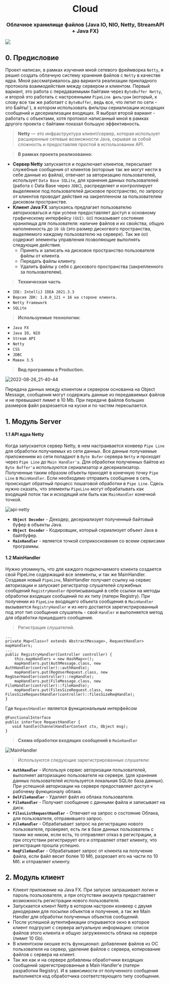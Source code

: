 <h1 align="center">Cloud
<h3 align="center">Облачное хранилище файлов (Java IO, NIO, Netty, StreamAPI + Java FX)</h3>

<a href="https://shev-81.github.io/Cloud-netty/"><img src="https://img.shields.io/badge/Cloud-JavaDoc-green"/>  </a>


## 0. Предисловие 
Проект написан, в рамках изучения мной сетевого фреймворка `Netty`, я решил создать облачную систему хранения файлов с `Netty` в качестве ядра. Мной рассматривалось два варианта реализации прикладного протокола взаимодействия между сервером и клиентом. Первый вариант, это работа с передаваемыми байтами через `ByteBuffer Netty`, и второй это работать с настроенными `PipeLine фильтром` (который, к слову все так же работает с `ByteBuffer`, ведь все, что летит по сети - это Байты! ), в котором использовать фильтры сериализации исходящих сообщений и десериализации входящих. Я выбрал второй вариант - работать с объектами, хотя протокол написанный мной в рамках другого проекта с байтами показал большую эффективность.

> <b>Netty</b> — это инфраструктура клиент/сервер, которая использует расширенные сетевые возможности Java, скрывая за собой сложность и предоставляя простой в использовании API.

> <b>В рамках проекта реализованно:</b>

- <b>Сервер Netty</b> запускается и подключает клиентов, пересылает служебные сообщения от клиентов (котороые так же могут нести в себе данные из файла), отвечает за авторизацию пользователей, использует `Data Base SQLite`, для хранения данных пользователей (работа с Data Base через `JDBC`), распределяет и контроллирует выделяемое под пользователей дисковое пространство, по запросу от клиентов проводит действия на закрепленном  за пользователем дисковом пространстве. 
- <b>Клиент Java FX</b> запускаясь предлагает пользователю авторизоваться и при успехе предоставляет доступ к основному графическому интерфейсу `(GUI)`. `GUI` показывает состояние хранилища для пользователя: наличие файлов и их свойства, общую наполненность до `10 Gb` (это размер дискогвого пространства, выделяемого каждому пользователю на сервере). Так же `GUI` содержит элементы управления позволяющие выполнять следующие действия.
   - Принять и записать на дисковое пространство пользователя файлы от клиента.
   - Передать файлы клиенту. 
   - Удалить файлы у себя с дискового пространства (закрепленного за пользователем). 

> <b>Техническая часть</b>
 - `IDE: IntelliJ IDEA 2021.3.3`
 - `Версия JDK: 1.8.0_121 + 16 на стороне клиента.`
 - `Netty Framework`
 - `SQLite`
> <b>Используемые технологии:</b>
 - `Java FX`
 - `Java IO, NIO`
 - `Stream API`
 - `Netty`
 - `CSS`
 - `JDBC`
 - `Мавен 3.5`
 
 > <b>Вид программы в Production.</b>
  
  ![2022-08-26_21-40-44](https://user-images.githubusercontent.com/89448563/186971668-ee48358c-436e-4c15-8dde-a004855b0fbc.png)

Передача данных между клиентом и сервером основанна на Object Message, сообщения могут содержать данные из передаваемых файлов и не превышают 
лимит в 10 Mb. При передаче файлов больших размеров файл разрезается на куски и по частям пересылается.  

## 1. Модуль Server

#### 1.1 API ядра Netty

Когда запускается сервер Netty, в нем настраивается конвеер `Pipe Line` для обработки получаемых из сети данных. Все данные получаемые приложением из сети попадают в `Byte Bufer` сервера `Netty`  и проходят через `Pipe Line` до `Main Handler'a`. Для обработки полученных байтов из `Byte Buffer'a` используются сериализатор и десериализатор. Полученные таким образом объекты приходят в конечную точку `Pipe Line` в `MainHandler`. Если необходимо отправить сообщение в сеть, происходит обратный процесс пошаговой обработки в `Pipe Line`. Сдесь нужно сказать, что элементы `PipeLine` могут обрабатывать как входящий поток так и исходящий или быть как `MainHandler` конечной точкой.

![api-netty](https://user-images.githubusercontent.com/89448563/187065711-7b930405-2e5f-456a-a80f-f6c2d6009df9.png)

- <b>`Object Decoder`</b> - Декодер, десериализует полученный байтовый буфер в объекты Java.
- <b>`Object Encoder`</b> - Кодировщик, который сериализует объект Java в байтбуфер.
- <b>`MainHandler`</b> - является точкой соприкосновения cо всеми сервисами программы.

#### 1.2 MainHandler

Нужно упоминуть, что для каждого подключаемого клиента создается свой PipeLine содержащий все элементы, и так же MainHandler. Создавая новый `PipeLine`, MainHandler получает ссылку на сервис авторизации и запускает регистратор слушателей служебных сообщений `RegistryHandler` прописывающий в себе ссылки на методы обработки входящих сообщений по их типу (патерн Registry). При получении из `PipeLine` входящего объекта сообщения в `MainHandler` вызывается `RegistryHandler` и из него достается зарегистрированный под этот тип сообщения слушатель - свой `Handler` и выполняется метод для обработки пришедшего сообщения. 
   
> Регистрация слушателей.
   
    ...
    private Map<Class<? extends AbstractMessage>, RequestHandler> mapHandlers;
    ...   
    public RegistryHandler(Controller controller) {
        this.mapHandlers = new HashMap<>();
        mapHandlers.put(AuthMessage.class, new AuthHandler(controller)::authHandle);
        mapHandlers.put(RegUserRequest.class, new RegUserHandler(controller)::regHandle);
        mapHandlers.put(FileMessage.class, new FileHandler(controller)::fileHandle);
        mapHandlers.put(FilesSizeRequest.class, new FilesSizeRequestHandler(controller)::filesSizeReqHandle);
    }

Где `RequestHandler` является функциональным интерфейсом
   
    @FunctionalInterface
    public interface RequestHandler {
       void handle(ChannelHandlerContext ctx, Object msg);
    }

   
> <b>Схема обработки входящих сообщений в `MainHandler` </b>

![MainHandler](https://user-images.githubusercontent.com/89448563/187069114-ff894097-34f2-4c83-9bc1-a90873432183.png)
   
> Используются следующие зарегистрированные слушатели:

- <b>`AuthHandler`</b> - Используя сервис авторизации пользователей, выполняет авторизацию пользователя на сервере. (для хранения данных пользователей используется локальная SQLite база данных). При успешной авторизации на сервере предоставляет доступ к рабочему функционалу облака.
- <b>`DelFileHandler`</b> - Удаляет файл из облака пользователя.
- <b>`FileHandler`</b> - Получает сообщение с данными файла и записывает на диск. 
- <b>`FilesListRequestHandler`</b> - Отвечает на запрос о состояние Облака, для пользователя, отправившего запрос.
- <b>`FileHandler`</b> - Обрабатывает запрос на регистрацию нового пользователя, проверяет, есть ли в базе данных пользователь с таким же ником, если есть, то отправляет отказ в регистрации, а при отсутствии регистрирует его и отправляет ответ клиенту, что регистрация прошла успешно.
- <b>`ReqFileHandler`</b> - Обрабатывает запрос от клиента на получение файла, если файл весит более 10 Мб,  разрезает его на части по 10 Мб. и отправляет клиенту.


## 2. Модуль клиент
- Клиент приложение на Java FX. При запуске запрашивает логин и пароль позльзователя, а при отсутствии аккаунта предоставляет возможность регистрации нового пользователя.
- Запускается клиент Netty в котором настроен конвеер с двумя декодерами для посылки объектов и получения, а так же Main Handler для обработки 
  полученных объектов сообщений.  
- После успешной аутентификации открывается окно в которое клиент подгрузит с сервера актуальную информацию: список файлов этого клиента и общую загруженность облака 
  на сервере (лимит 10 Gb).
- В клиентском окошке есть функционал: добавление файлов из ОС пользователя на сервер, уделение файлов с сервера, копирование файлов с сервера на клиент.
- Так же как и на сервере добавлены обработчики входящих сообщений зарегистрированные в Main Handler'e  (патерн разработки Registry). 
  И в зависимости от полученного сообщения выполняется код обработчика соответствующего типу сообщения.  

